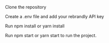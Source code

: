 Clone the repository 

Create a .env file and add your rebrandly API key 

Run npm install or yarn install 

Run npm start or yarn start to run the project.
